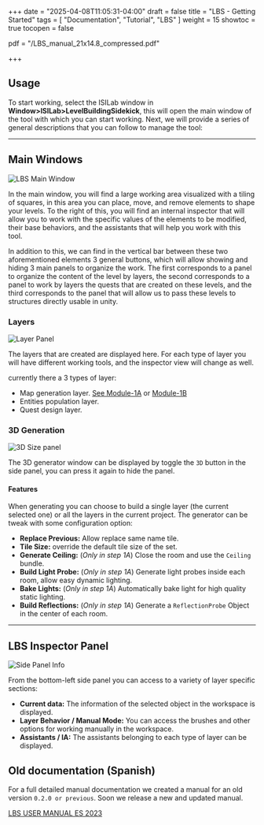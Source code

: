 +++
date = "2025-04-08T11:05:31-04:00"
draft = false
title = "LBS - Getting Started"
tags = [ "Documentation", "Tutorial", "LBS" ]
weight = 15
showtoc = true
tocopen = false


pdf = "/LBS_manual_21x14.8_compressed.pdf"

+++

## Usage

To start working, select the ISILab window in **Window>ISILab>LevelBuildingSidekick**, this will open the main window of the tool with which you can start working. Next, we will provide a series of general descriptions that you can follow to manage the tool:

---
## Main Windows

![LBS Main Window](/Unity_1OnOncbeB3.png  "Main Window")

In the main window, you will find a large working area visualized with a tiling of squares, in this area you can place, move, and remove elements to shape your levels. To the right of this, you will find an internal inspector that will allow you to work with the specific values of the elements to be modified, their base behaviors, and the assistants that will help you work with this tool.


In addition to this, we can find in the vertical bar between these two aforementioned elements 3 general buttons, which will allow showing and hiding 3 main panels to organize the work. The first corresponds to a panel to organize the content of the level by layers, the second corresponds to a panel to work by layers the quests that are created on these levels, and the third corresponds to the panel that will allow us to pass these levels to structures directly usable in unity.

### Layers

![Layer Panel](/layer_info_01.png)

The layers that are created are displayed here. For each type of layer you will have different working tools, and the inspector view will change as well.

currently there a 3 types of layer:
- Map generation layer. [See Module-1A](../module_1a_layer/) or [Module-1B](../module_1b_layer/)
- Entities population layer.
- Quest design layer.


### 3D Generation

![3D Size panel](/3DInfo_01.png)

The 3D generator window can be displayed by toggle the `3D` button in the side panel, you can press it again to hide the panel.

#### Features

When generating you can choose to build a single layer (the current selected one) or all the layers in the current project. The generator can be tweak with some configuration option:
    
- **Replace Previous:** Allow replace same name tile.
- **Tile Size:** override the default tile size of the set.
-  **Generate Ceiling:** (*Only in step 1A*) Close the room and use the `Ceiling` bundle.
- **Build Light Probe:** (*Only in step 1A*) Generate light probes inside each room, allow easy dynamic lighting.
- **Bake Lights:** (*Only in step 1A*) Automatically bake light for high quality static lighting.
- **Build Reflections:** (*Only in step 1A*) Generate a `ReflectionProbe` Object in the center of each room.

---
## LBS Inspector Panel

![Side Panel Info](/Step_1A_Info_Side_panel_01.png)

From the bottom-left side panel you can access to a variety of layer specific sections: 

- **Current data:** The information of the selected object in the workspace is displayed.
- **Layer Behavior / Manual Mode:**  You can access the brushes and other options for working manually in the workspace.
- **Assistants / IA:** The assistants belonging to each type of layer can be displayed.
 
## Old documentation (Spanish)

For a full detailed manual documentation we created a manual for an old version `0.2.0 or previous`. Soon we release a new and updated manual.

[LBS USER MANUAL ES 2023](/isilab-website/LBS_manual_21x14.8_compressed.pdf)
